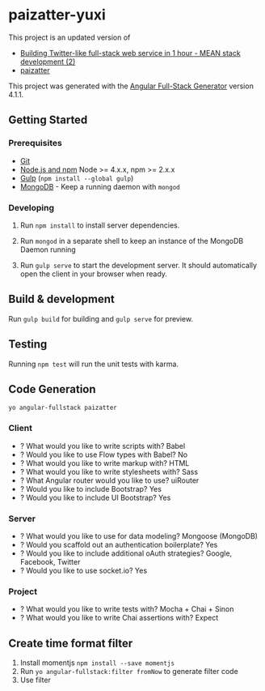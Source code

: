 # paizatter-yuxi

This project is an updated version of

- [Building Twitter-like full-stack web service in 1 hour - MEAN stack development (2)](http://engineering.paiza.io/entry/2015/07/09/154028)
- [paizatter](https://github.com/gi-no/paizatter)

This project was generated with the [Angular Full-Stack Generator](https://github.com/DaftMonk/generator-angular-fullstack) version 4.1.1.

## Getting Started

### Prerequisites

- [Git](https://git-scm.com/)
- [Node.js and npm](nodejs.org) Node >= 4.x.x, npm >= 2.x.x
- [Gulp](http://gulpjs.com/) (`npm install --global gulp`)
- [MongoDB](https://www.mongodb.org/) - Keep a running daemon with `mongod`

### Developing

1. Run `npm install` to install server dependencies.

2. Run `mongod` in a separate shell to keep an instance of the MongoDB Daemon running

3. Run `gulp serve` to start the development server. It should automatically open the client in your browser when ready.

## Build & development

Run `gulp build` for building and `gulp serve` for preview.

## Testing

Running `npm test` will run the unit tests with karma.

## Code Generation

`yo angular-fullstack paizatter`

### Client
- ? What would you like to write scripts with? Babel
- ? Would you like to use Flow types with Babel? No
- ? What would you like to write markup with? HTML
- ? What would you like to write stylesheets with? Sass
- ? What Angular router would you like to use? uiRouter
- ? Would you like to include Bootstrap? Yes
- ? Would you like to include UI Bootstrap? Yes

### Server
- ? What would you like to use for data modeling? Mongoose (MongoDB)
- ? Would you scaffold out an authentication boilerplate? Yes
- ? Would you like to include additional oAuth strategies? Google, Facebook, Twitter
- ? Would you like to use socket.io? Yes

### Project
- ? What would you like to write tests with? Mocha + Chai + Sinon
- ? What would you like to write Chai assertions with? Expect

## Create time format filter

1. Install momentjs `npm install --save momentjs`
2. Run `yo angular-fullstack:filter fromNow` to generate filter code
3. Use filter

